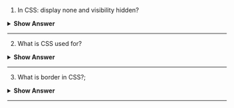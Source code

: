 1. In CSS: display none and visibility hidden?

<details><summary><b> Show Answer</b></summary>
  
<blockquote>



</blockquote>

</details>

---


2. What is CSS used for? 

<details><summary><b> Show Answer</b></summary>
  
<blockquote>



</blockquote>

</details>

---


3. What is border in CSS?;

<details><summary><b> Show Answer</b></summary>
  
<blockquote>



</blockquote>

</details>

---
